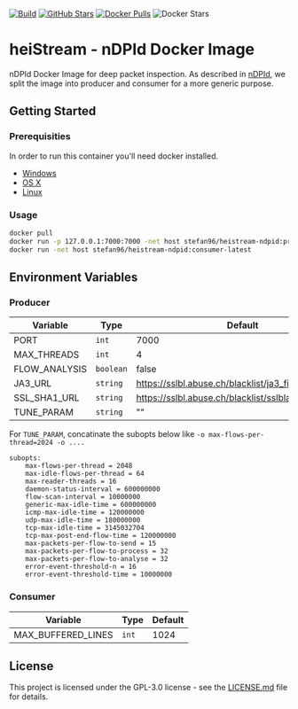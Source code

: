 [![Build](https://github.com/stefanDeveloper/heiStream/actions/workflows/docker-image.yml/badge.svg)](https://github.com/stefanDeveloper/heiStream/actions/workflows/docker-image.yml) [![GitHub Stars](https://img.shields.io/github/stars/stefanDeveloper/heistream)](https://github.com/stefanDeveloper/heistream/) [![Docker Pulls](https://img.shields.io/docker/pulls/stefan96/heistream-ndpid.svg)](https://hub.docker.com/r/stefan96/heistream-ndpid/) ![Docker Stars](https://img.shields.io/docker/stars/stefan96/heistream-ndpid)


# heiStream - nDPId Docker Image

nDPId Docker Image for deep packet inspection. As described in [nDPId](https://github.com/utoni/nDPId/blob/main/README.md), we split the image into producer and consumer for a more generic purpose.

## Getting Started


### Prerequisities


In order to run this container you'll need docker installed.

* [Windows](https://docs.docker.com/windows/started)
* [OS X](https://docs.docker.com/mac/started/)
* [Linux](https://docs.docker.com/linux/started/)

### Usage

```bash
docker pull 
docker run -p 127.0.0.1:7000:7000 -net host stefan96/heistream-ndpid:producer-latest
docker run -net host stefan96/heistream-ndpid:consumer-latest
```

## Environment Variables

### Producer

| Variable                     | Type    | Default           |
|------------------------------|---------|-------------------|
| PORT | `int` | 7000 |
| MAX_THREADS | `int` | 4 |
| FLOW_ANALYSIS | `boolean` | false |
| JA3_URL | `string` | https://sslbl.abuse.ch/blacklist/ja3_fingerprints.csv |
| SSL_SHA1_URL | `string` | https://sslbl.abuse.ch/blacklist/sslblacklist.csv |
| TUNE_PARAM | `string` | "" |

For `TUNE_PARAM`, concatinate the subopts below like `-o max-flows-per-thread=2024 -o ....`

```
subopts:
    max-flows-per-thread = 2048
    max-idle-flows-per-thread = 64
    max-reader-threads = 16
    daemon-status-interval = 600000000
    flow-scan-interval = 10000000
    generic-max-idle-time = 600000000
    icmp-max-idle-time = 120000000
    udp-max-idle-time = 180000000
    tcp-max-idle-time = 3145032704
    tcp-max-post-end-flow-time = 120000000
    max-packets-per-flow-to-send = 15
    max-packets-per-flow-to-process = 32
    max-packets-per-flow-to-analyse = 32
    error-event-threshold-n = 16
    error-event-threshold-time = 10000000
```

### Consumer

| Variable                     | Type    | Default           |
|------------------------------|---------|-------------------|
| MAX_BUFFERED_LINES | `int` | 1024 |


## License

This project is licensed under the GPL-3.0 license - see the [LICENSE.md](LICENSE.md) file for details.
